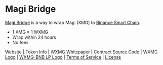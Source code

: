 # Magi Bridge
[Magi Bridge](https://swap.magibridge.com) is a way to wrap Magi (XMG) to [Binance Smart Chain](https://bscscan.com).

- 1 XMG = 1 WXMG
- Wrap within 24 hours
- No fees

[Website](https://swap.magibridge.com) | [Token Info](https://bit.ly/3GSuhLf) | [WXMG Whitepaper](https://drive.google.com/file/d/1mHWJ_-Bp4e92qfsiMJkh9-EpLlK9dp1u/view?usp=sharing) | [Contract Source Code](https://github.com/MagiBridge/MagiBridge/blob/main/WXMG.sol) | [WXMG Logo](https://github.com/MagiBridge/MagiBridge/blob/main/WXMG%20Logo.png) | [WXMG-BNB LP Logo](https://github.com/MagiBridge/MagiBridge/blob/main/WXMG-BNB%20LP%20Logo.png) | [Terms of Service](https://github.com/MagiBridge/MagiBridge/blob/main/ToS.md) | [License](https://github.com/MagiBridge/MagiBridge/blob/main/LICENSE)
